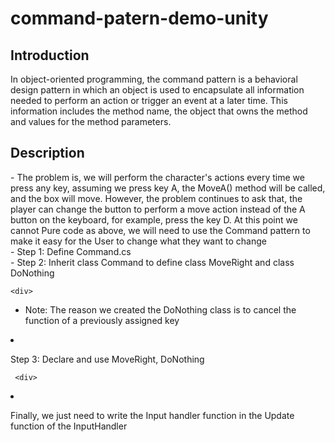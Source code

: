 # command-patern-demo-unity
<h2>Introduction</h2>

<div>
In object-oriented programming, the command pattern is a behavioral design pattern in which an object is used to encapsulate all information needed to perform an action or trigger an event at a later time. This information includes the method name, the object that owns the method and values for the method parameters.
</div>
 
<h2>Description</h2>

<div>
- The problem is, we will perform the character's actions every time we press any key, assuming we press key A, the MoveA() method will be called, and the box will move. However, the problem continues to ask that, the player can change the button to perform a move action instead of the A button on the keyboard, for example, press the key D. At this point we cannot Pure code as above, we will need to use the Command pattern to make it easy for the User to change what they want to change
</div>
  
<div>
 - Step 1: Define Command.cs
 <div>
  
  <div>
 - Step 2: Inherit class Command to define class MoveRight and class DoNothing
   </div>
    
    <div>
 - Note: The reason we created the DoNothing class is to cancel the function of a previously assigned key
     </div>
      
      <div>
 - Step 3: Declare and use MoveRight, DoNothing
       </div>
        
        <div>
 - Finally, we just need to write the Input handler function in the Update function of the InputHandler
</div>
